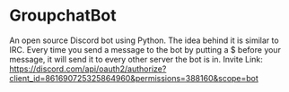 # GroupchatBot
An open source Discord bot using Python.
The idea behind it is similar to IRC. Every time you send a message to the bot by putting a $ before your message, it will send it to every other server the bot is in.
Invite Link: https://discord.com/api/oauth2/authorize?client_id=861690725325864960&permissions=388160&scope=bot